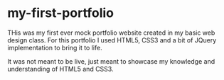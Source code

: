 # my-first-portfolio

THis was my first ever mock portfolio website created in my basic web design class. For this portfolio I used HTML5, CSS3 and a bit of JQuery implementation to bring it to life.  

It was not meant to be live, just meant to showcase my knowledge and understanding of HTML5 and CSS3.
